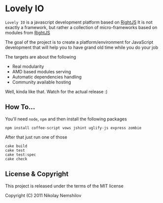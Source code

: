 # Lovely IO

`Lovely IO` is a javascript development platform based on [RightJS](http://rightjs.org)
It is not exactly a framework, but rather a collection of micro-frameworks
based on modules from [RightJS](http://rightjs.org)

The goal of the project is to create a platform/environment for JavaScript
development that will help you to have grand old time while you do your job

The targets are about the following

 * Real modularity
 * AMD based modules serving
 * Automatic dependencies handling
 * Community available hosting

Well, kinda like that.
Watch for the actual release :)


## How To...

You'll need `node`, `npm` and then install the following packages

    npm install coffee-script vows jshint uglify-js express zombie

After that just run one of those

    cake build
    cake test
    cake test:spec
    cake check



## License & Copyright

This project is released under the terms of the MIT license

Copyright (C) 2011 Nikolay Nemshilov